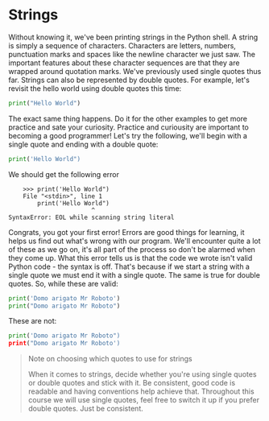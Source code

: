 # Strings

Without knowing it, we've been printing strings in the Python shell. A string is simply a sequence of characters. Characters are letters, numbers, punctuation marks and spaces like the newline character we just saw. The important features about these character sequences are that they are wrapped around quotation marks. We've previously used single quotes thus far. Strings can also be represented by double quotes. For example, let's revisit the hello world using double quotes this time:

```python
print("Hello World")
```

The exact same thing happens. Do it for the other examples to get more practice and sate your curiosity. Practice and curiousity are important to becoming a good programmer! Let's try the following, we'll begin with a single quote and ending with a double quote:

```python
print('Hello World")
```

We should get the following error

```text
    >>> print('Hello World")
    File "<stdin>", line 1
        print('Hello World")
                       ^
SyntaxError: EOL while scanning string literal
```

Congrats, you got your first error! Errors are good things for learning, it helps us find out what's wrong with our program. We'll encounter quite a lot of these as we go on, it's all part of the process so don't be alarmed when they come up. What this error tells us is that the code we wrote isn't valid Python code - the syntax is off. That's because if we start a string with a single quote we must end it with a single quote. The same is true for double quotes. So, while these are valid:

```python
print('Domo arigato Mr Roboto')
print("Domo arigato Mr Roboto")
```

These are not:

```python
print('Domo arigato Mr Roboto")
print("Domo arigato Mr Roboto')
```

> Note on choosing which quotes to use for strings
>
> When it comes to strings, decide whether you're using single quotes or double quotes and stick with it. Be consistent, good code is readable and having conventions help achieve that. Throughout this course we will use single quotes, feel free to switch it up if you prefer double quotes. Just be consistent.
